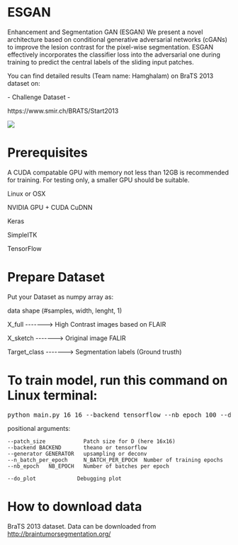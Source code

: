 # ESGAN
Enhancement and Segmentation GAN (ESGAN)
We present a novel architecture based on conditional generative adversarial networks (cGANs) to improve the lesion contrast for the pixel-wise segmentation. ESGAN effectively incorporates the classifier loss into the adversarial one during training to predict
the central labels of the sliding input patches.

You can find detailed results (Team name: Hamghalam) on BraTS 2013 dataset on:
<p> - Challenge Dataset - </p>
<p> https://www.smir.ch/BRATS/Start2013 </p>

![](https://github.com/hamghalam/ESGAN/blob/master/image.png)



# Prerequisites

<p> A CUDA compatable GPU with memory not less than 12GB is recommended for training. For testing only, a smaller GPU should be suitable. </p>
<p> Linux or OSX </p>
<p> NVIDIA GPU + CUDA CuDNN  </p> 
<p> Keras  </p>
<p> SimpleITK  </p>
<p> TensorFlow </p>


# Prepare Dataset
Put your Dataset as numpy array as:

<p> data shape (#samples, width, lenght, 1)  </p>

<p>  X_full       -------> High Contrast images based on FLAIR  </p>
<p>  X_sketch     -------> Original image FALIR                 </p>
<p>  Target_class -------> Segmentation labels (Ground trusth)  </p>


# To train model, run this command on Linux terminal:

<div class="highlight highlight-source-shell"><pre>
python main.py 16 16 --backend tensorflow --nb_epoch 100 --do_plot --generator deconv --n_batch_per_epoch 400
</pre></div>

<p>
  positional arguments:
    
    --patch_size            Patch size for D (here 16x16)
    --backend BACKEND       theano or tensorflow
    --generator GENERATOR   upsampling or deconv
    --n_batch_per_epoch     N_BATCH_PER_EPOCH  Number of training epochs
    --nb_epoch   NB_EPOCH   Number of batches per epoch
    
    --do_plot             Debugging plot
    
</p>


# How to download data
BraTS 2013 dataset. Data can be downloaded from http://braintumorsegmentation.org/
